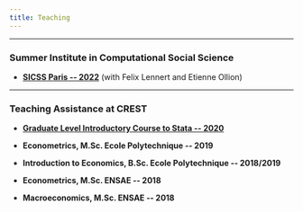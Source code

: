 ```yaml
---
title: Teaching
---
```


---

### Summer Institute in Computational Social Science

- [**SICSS Paris -- 2022**](https://github.com/fellennert/sicss-paris-2022) (with Felix Lennert and Etienne Ollion) 

---

### Teaching Assistance at CREST

- [**Graduate Level Introductory Course to Stata -- 2020**](https://gitlab.com/germain.gauthier/code-for-econometrics-101/-/blob/master/poly.md) 

- **Econometrics, M.Sc. Ecole Polytechnique -- 2019**

- **Introduction to Economics, B.Sc. Ecole Polytechnique -- 2018/2019**

- **Econometrics, M.Sc. ENSAE -- 2018**

- **Macroeconomics, M.Sc. ENSAE -- 2018**

